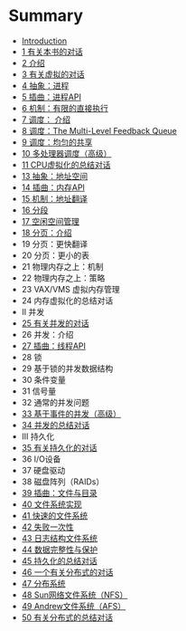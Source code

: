 # Summary

* [Introduction](README.md)
* [1 有关本书的对话](chapter1.md)
* [2 介绍](chapter2.md)
* [3 有关虚拟的对话](chapter3.md)
* [4 抽象：进程](chapter4.md)
* [5 插曲：进程API](chapter5.md)
* [6 机制：有限的直接执行](chapter6.md)
* [7 调度： 介绍](chapter7.md)
* [8 调度：The Multi-Level Feedback Queue](chapter8.md)
* [9 调度：均匀的共享](chapter9.md)
* [10 多处理器调度（高级）](chapter10.md)
* [11 CPU虚拟化的总结对话](chapter11.md)
* [13 抽象：地址空间](chapter13.md)
* [14 插曲：内存API](chapter14.md)
* [15 机制：地址翻译](chapter15.md)
* [16 分段](chapter16.md)
* [17 空闲空间管理](chapter17.md)
* [18 分页：介绍](chapter18.md)
* 19 分页：更快翻译
* 20 分页：更小的表
* 21 物理内存之上：机制
* 22 物理内存之上：策略
* 23 VAX/VMS 虚拟内存管理
* 24 内存虚拟化的总结对话
* II 并发
* [25 有关并发的对话](chapter25.md)
* 26 并发：介绍
* [27 插曲：线程API](chapter27.md)
* 28 锁
* 29 基于锁的并发数据结构
* 30 条件变量
* 31 信号量
* 32 通常的并发问题
* [33 基于事件的并发（高级）](chapter33.md)
* [34 并发的总结对话](chapter34.md)
* III 持久化
* [35 有关持久化的对话](chapter35.md)
* 36 I/O设备
* 37 硬盘驱动
* 38 磁盘阵列（RAIDs）
* [39 插曲：文件与目录](chapter39.md)
* [40 文件系统实现](chapter40.md)
* [41 快速的文件系统](chapter41.md)
* [42 失败一次性](chapter42.md)
* [43 日志结构文件系统](chapter43.md)
* [44 数据完整性与保护](chapter44.md)
* [45 持久化的总结对话](chapter45.md)
* [46 一个有关分布式的对话](chapter46.md)
* [47 分布系统](chapter47.md)
* [48 Sun网络文件系统（NFS）](chapter48.md)
* [49 Andrew文件系统（AFS）](chapter49.md)
* [50 有关分布式的总结对话](chapter50.md)

